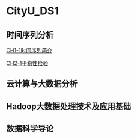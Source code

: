 # CityU_DS1

## 时间序列分析

[CH1-1时间序列简介](./时间序列分析/CH1-1时间序列简介.md)

[CH2-1平稳性检验](https://github.com/Guoyanggg/Cityu_DS1/blob/master/时间序列分析/CH2-1平稳性检验.md)

## 云计算与大数据分析

## Hadoop大数据处理技术及应用基础

## 数据科学导论















